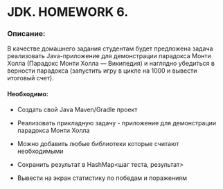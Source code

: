 # JDK. HOMEWORK 6.

### Описание:

В качестве домашнего задания студентам будет предложена задача реализовать Java-приложение для демонстрации парадокса Монти Холла (Парадокс Монти Холла — Википедия) и наглядно убедиться в верности парадокса (запустить игру в цикле на 1000 и вывести итоговый счет).

#### Необходимо:

- Создать свой Java Maven/Gradle проект

- Реализовать прикладную задачу - приложение для демонстрации парадокса Монти Холла

- Можно добавить любые библиотеки которые считают необходимыми

- Сохранить результат в HashMap<шаг теста, результат>

- Вывести на экран статистику по победам и поражениям